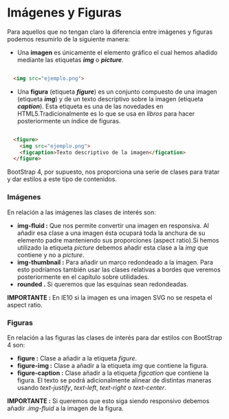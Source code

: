 # Imágenes y Figuras

Para aquellos que no tengan claro la diferencia entre imágenes y figuras podemos resumirlo de la siguiente manera:

* Una **imagen** es únicamente el elemento gráfico el cual hemos añadido mediante las etiquetas ***img*** o ***picture***.

```html

  <img src="ejemplo.png">

```
* Una **figura** (etiqueta ***figure***) es un conjunto compuesto de una imagen (etiqueta ***img***) y de un texto descriptivo sobre la imagen (etiqueta ***caption***). Esta etiqueta es una de las novedades en HTML5.Tradicionalmente es lo que se usa en *libros* para hacer posteriormente un índice de figuras.

```html

  <figure>
    <img src="ejemplo.png">
    <figcaption>Texto descriptivo de la imagen</figcation>
  </figure>

```

BootStrap 4, por supuesto, nos proporciona una serie de clases para tratar y dar estilos a este tipo de contenidos.

### Imágenes

En relación a las imágenes las clases de interés son:

* **img-fluid :** Que nos permite convertir una imagen en responsiva. Al añadir esa clase a una imagen ésta ocupará toda la anchura de su elemento padre manteniendo sus proporciones (aspect ratio).Si hemos utilizado la etiqueta *picture* debemos añadir esta clase a la *img* que contiene y no a *picture*.
* **img-thumbnail :** Para añadir un marco redondeado a la imagen. Para esto podríamos también usar las clases relativas a bordes que veremos posteriormente en el capítulo sobre utilidades.
* **rounded .** Si queremos que las esquinas sean redondeadas.

**IMPORTANTE :** En IE10 si la imagen es una imagen SVG no se respeta el aspect ratio.

### Figuras

En relación a las figuras las clases de interés para dar estilos con BootStrap 4 son:

* **figure :** Clase a añadir a la etiqueta *figure*.
* **figure-img :** Clase a añadir a la etiqueta *img* que contiene la figura.
* **figure-caption :** Clase añadir a la etiqueta *figcation* que contiene la figura. El texto se podrá adicionalmente alinear de distintas maneras usando *text-justify*, *text-left*, *text-right* o *text-center*.

**IMPORTANTE :** Si queremos que esto siga siendo responsivo debemos añadir *.img-fluid* a la imagen de la figura.
